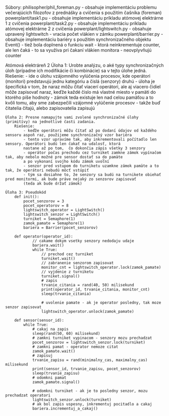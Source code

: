 Súbory:
    philisopher/phil_foreman.py - obsahuje implementáciu problemu večerajúcich filozofov z prednášky a cvičenia s použitím čašníka (foreman)
    powerplant/task1.pu - obsahuje implementáciu príkladu atómovej elektrárne 1 z cvičenia
    powerplant/task2.py - obsahuje implementáciu príkladu atómovej elektrárne 2 z cvičenia
    powerplant/lightswitch.py - obsahuje upravený lightswitch - vracia počet vlákien v zámku
    powerplant/barrier.py - obsahuje implementáciu bariéry s použitím synchronizačného objektu Event()
                        - tiež bola doplnená o funkciu wait - ktorá neinkrementuje counter, ale len čaká
                        - to sa využíva pri čakaní vlákien monitora - neovplyvňujú counter

Atómová elektráreň 2
    Úloha 1: Urobte analýzu, o aké typy synchronizačných úloh (prípadne ich modifikácie či kombinácie) sa v tejto úlohe jedná.
        Riešenie: 
            - ide o úlohu vzájomného vylúčenia procesov, kde operátori (monitori) predstavujú jednu kategóriu a čislá (senzory) druhú
            - úloha je špecifická v tom, že naraz môžu čitať viacerí operátori, ale aj viacero čidiel môže zapisovať naraz, keďže 
            každé čislo má vlastné miesto v pamäti do ktorého píše hodnoty
            - zámok teda existuje len nad celou pamäťou a to kvôli tomu, aby sme zabezpečili vzájomné vylúčenie procesov
            - takže buď čitatelia čítajú, alebo zapisovatelia zapisujú

    Úloha 2: Presne namapujte vami zvolené synchronizačné úlohy (primitívy) na jednotlivé časti zadania.
        Riešenie:
            - keďže operátori môžu čítať až po dodaní údajov od každého sensoru aspoň raz, použijeme synchronizačný vzor bariéra
            - tento vzor upravíme tak, aby inkrementovali počítadlo len sensory. Operátori budú len čakať na udalosť, ktorá
            nastane až po tom,  čo dokončia zápis všetky 3 senzory
            - operátor počas prechodu cez turniket zamkne zámok vypínačom tak, aby nebolo možné pre sensor dostať sa do pamäte
            a po vykonaní svojho kódu zámok uvoľní
            - senzor pred vstupom do turniketu uzamkne zámok pamäte a to tak, že operátori nebudú môcť vstúpiť
            - tým sa dosiahne to, že senzory sa budú na turnikete obiehať pred monitormi, ak bude práve nejaký zo senzorov zapisovať
            (teda ak bude držať zámok)
    
    Úloha 3: Pseudokód
        def init():
            pocet_senzorov = 3
            pocet_operatorov = 8
            lightswitch_operator = LightSwitch()
            lightswitch_senzor = LightSwitch()
            turniket = Semaphore(1)
            zamok_pamate = Semaphore(1)
            bariera = Barrier(pocet_senzorov)

        def operator(operator_id):
                // cakame dokym vsetky senzory nedodaju udaje
                bariera.wait()
                while True:
                    // prechod cez turniket
                    turniket.wait()
                    // zabranenie senzorom zapisovat
                    monitor_cnt = lightswitch_operator.lock(zamok_pamate)
                    // vyjdenie z turniketu
                    turniket.signal()
                    # zapis
                    trvanie_citania = rand(40, 50) milisekund
                    print(operator_id, trvanie_citania, monitor_cnt)
                    sleep(trvanie_citania)
                
                    # uvolenie pamate - ak je operator posledny, tak moze senzor zapisovat
                    lightswitch_operator.unlock(zamok_pamate)

        def sensor(sensor_id):
            while True:
                # cakaj na zapis
                sleep(rand(50, 60) milisekund)
                # zamkni turniket vypinacom - senzory mozu prechadzat
                pocet_senzorov = lightswitch_senzor.lock(turniket)
                # zamkni pamat - operator nemoze citat
                zamok_pamate.wait()
                # zapisuj
                trvanie_zapisu = rand(minimalny_cas, maximalny_cas) milisekund
                print(sensor_id, trvanie_zapisu, pocet_senzorov)
                sleep(trvanie_zapisu)
                # odomkni pamat
                zamok_pamate.signal()
        
                # odomkni turniket - ak je to posledny senzor, mozu prechadzat operatori
                lightswitch_senzor.unlock(turniket)
                # ak bol zapis uspesny, inkrementuj pocitadlo a cakaj
                bariera.incrementuj_a_cakaj()
                    
